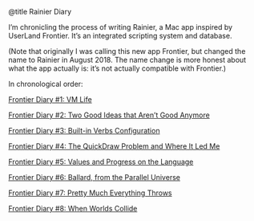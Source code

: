 @title Rainier Diary

I’m chronicling the process of writing Rainier, a Mac app inspired by UserLand Frontier. It’s an integrated scripting system and database.

(Note that originally I was calling this new app Frontier, but changed the name to Rainier in August 2018. The name change is more honest about what the app actually is: it’s not actually compatible with Frontier.)

In chronological order:

<a href="http://inessential.com/2017/04/03/frontier_diary_1_vm_life">Frontier Diary #1: VM Life</a>

<a href="http://inessential.com/2017/04/11/frontier_diary_2_two_good_ideas_that_a">Frontier Diary #2: Two Good Ideas that Aren’t Good Anymore</a>

<a href="http://inessential.com/2017/04/13/frontier_diary_3_built-in_verbs_config">Frontier Diary #3: Built-in Verbs Configuration</a>

<a href="http://inessential.com/2017/04/14/frontier_diary_4_the_quickdraw_problem">Frontier Diary #4: The QuickDraw Problem and Where It Led Me</a>

<a href="http://inessential.com/2017/04/25/frontier_diary_5_values_and_progress_o">Frontier Diary #5: Values and Progress on the Language</a>

<a href="http://inessential.com/2017/04/26/frontier_diary_6_ballard_from_the_par">Frontier Diary #6: Ballard, from the Parallel Universe</a>

<a href="http://inessential.com/2017/04/27/frontier_diary_7_pretty_much_everythin">Frontier Diary #7: Pretty Much Everything Throws</a>

<a href="http://inessential.com/2017/05/01/frontier_diary_8_when_worlds_collide">Frontier Diary #8: When Worlds Collide</a>
